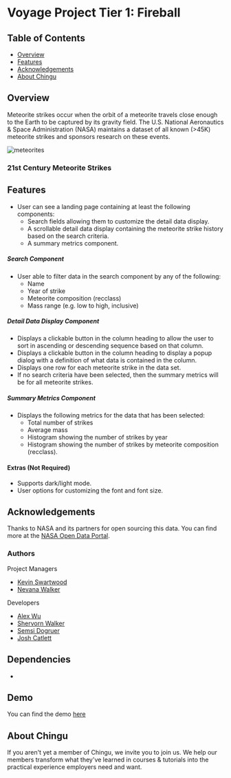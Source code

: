 # Voyage Project Tier 1: Fireball

## Table of Contents

- [Overview](#overview)
- [Features](#features)
- [Acknowledgements](#acknowledgements)
- [About Chingu](#about-chingu)

## Overview

Meteorite strikes occur when the orbit of a meteorite travels close enough to the Earth to be captured by its gravity field. The U.S. National Aeronautics & Space Administration (NASA) maintains a dataset of all known (>45K) meteorite strikes and sponsors research on these events.

![meteorites](https://www.bing.com/images/create/flaming-meteorites-headed-toward-earth-seen-from-s/64ea2bff66f44bb6a44e9db33eed9204?id=1dPjbiwj4pgyxlGFcjHG0Q%3d%3d&view=detailv2&idpp=genimg&FORM=GCRIDP&mode=overlay)

### 21st Century Meteorite Strikes

## Features

- User can see a landing page containing at least the following components:
  - Search fields allowing them to customize the detail data display.
  - A scrollable detail data display containing the meteorite strike history based on the search criteria.
  - A summary metrics component.

##### Search Component

- User able to filter data in the search component by any of the following:
  - Name
  - Year of strike
  - Meteorite composition (recclass)
  - Mass range (e.g. low to high, inclusive)

##### Detail Data Display Component

  - Displays a clickable button in the column heading to allow the user to sort in ascending or descending sequence based on that column.
  - Displays a clickable button in the column heading to display a popup dialog with a definition of what data is contained in the column.
  - Displays one row for each meteorite strike in the data set.
  - If no search criteria have been selected, then the summary metrics will be for all meteorite strikes.

##### Summary Metrics Component

- Displays the following metrics for the data that has been selected:
  - Total number of strikes
  - Average mass
  - Histogram showing the number of strikes by year
  - Histogram showing the number of strikes by meteorite composition (recclass).


#### Extras (Not Required)

- Supports dark/light mode.
- User options for customizing the font and font size.

## Acknowledgements


Thanks to NASA and its partners for open sourcing this data. You can find more at the [NASA Open Data Portal](https://data.nasa.gov/).

### Authors

Project Managers
  - [Kevin Swartwood](https://github.com/kevinswartwood)
  - [Nevana Walker](https://github.com/)

Developers
  - [Alex Wu](https://github.com/wu-coding)
  - [Shervorn Walker](https://github.com/HardoModo)
  - [Semsi Dogruer](https://github.com/semsi-dogruer)
  - [Josh Catlett](https://github.com/xITSDUCKYx)
    

##  Dependencies
-

## Demo

You can find the demo [here](https://netlify.com)

## About Chingu

If you aren't yet a member of Chingu, we invite you to join us. We help our members transform what they've learned in courses & tutorials into the practical experience employers need and want.